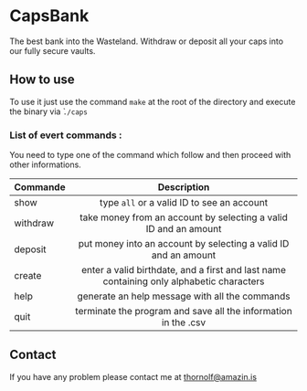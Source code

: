 # CapsBank

The best bank into the Wasteland.
Withdraw or deposit all your caps into our fully secure vaults.

## How to use

To use it just use the command `make` at the root of the directory and execute the binary via ̀`./caps`

### List of evert commands :

You need to type one of the command which follow and then proceed with other informations.

| Commande      | Description   |
| ------------- |:-------------:| 
| show  | type `all` or a valid ID to see an account |
| withdraw  | take money from an account by selecting a valid ID and an amount |
| deposit  | put money into an account by selecting a valid ID and an amount |
| create  | enter a valid birthdate, and a first and last name containing only alphabetic characters |
| help          | generate an help message with all the commands |
| quit   | terminate the program and save all the information in the .csv |

## Contact

If you have any problem please contact me at thornolf@amazin.is
